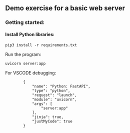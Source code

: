 ## Demo exercise for a basic web server

### Getting started:

#### Install Python libraries:

```
pip3 install -r requirements.txt
```

Run the program:

```
uvicorn server:app
```

For VSCODE debugging:

```
        {
            "name": "Python: FastAPI",
            "type": "python",
            "request": "launch",
            "module": "uvicorn",
            "args": [
                "server:app"
            ],
            "jinja": true,
            "justMyCode": true
        }
```
